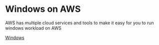 # Windows on AWS

AWS has multiple cloud services and tools to make it easy for you to run windows workload on AWS

[Windows](win1.png)

